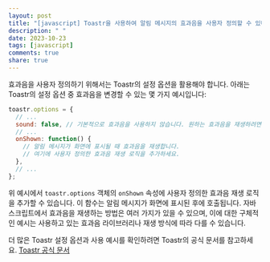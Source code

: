 ```yaml
---
layout: post
title: "[javascript] Toastr을 사용하여 알림 메시지의 효과음을 사용자 정의할 수 있나요?"
description: " "
date: 2023-10-23
tags: [javascript]
comments: true
share: true
---
```


효과음을 사용자 정의하기 위해서는 Toastr의 설정 옵션을 활용해야 합니다. 아래는 Toastr의 설정 옵션 중 효과음을 변경할 수 있는 몇 가지 예시입니다:

```javascript
toastr.options = {
  // ...
  sound: false, // 기본적으로 효과음을 사용하지 않습니다. 원하는 효과음을 재생하려면 true로 설정하세요.
  // ...
  onShown: function() {
    // 알림 메시지가 화면에 표시될 때 효과음을 재생합니다.
    // 여기에 사용자 정의한 효과음 재생 로직을 추가하세요.
  },
  // ...
};
```

위 예시에서 `toastr.options` 객체의 `onShown` 속성에 사용자 정의한 효과음 재생 로직을 추가할 수 있습니다. 이 함수는 알림 메시지가 화면에 표시된 후에 호출됩니다. 자바스크립트에서 효과음을 재생하는 방법은 여러 가지가 있을 수 있으며, 이에 대한 구체적인 예시는 사용하고 있는 효과음 라이브러리나 재생 방식에 따라 다를 수 있습니다.

더 많은 Toastr 설정 옵션과 사용 예시를 확인하려면 Toastr의 공식 문서를 참고하세요. [Toastr 공식 문서](https://github.com/CodeSeven/toastr)